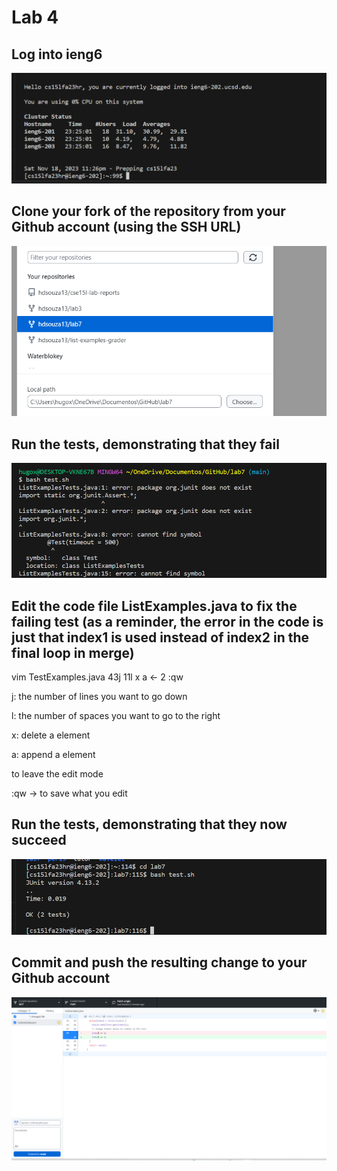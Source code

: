 Lab 4
=========

Log into ieng6
---
![Image](phlab4.1.png)

Clone your fork of the repository from your Github account (using the SSH URL)
---
![Image](phlab4.5.png)

Run the tests, demonstrating that they fail
---
![Image](phlab4.2.png)

Edit the code file ListExamples.java to fix the failing test (as a reminder, the error in the code is just that index1 is used instead of index2 in the final loop in merge)
---

vim TestExamples.java
43j 11l x a <- 2 <esq> :qw <enter>

j: the number of lines you want to go down

l: the number of spaces you want to go to the right

x: delete a element

a: append a element

<esq> to leave the edit mode

:qw -> to save what you edit

Run the tests, demonstrating that they now succeed
---
![Image](phlab4.4.png)

Commit and push the resulting change to your Github account
----
![Image](phlab4.3.png)
